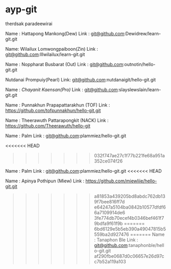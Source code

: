 # ayp-git


therdsak paradeewirai

Name : Hattapong Mankong(Dew)
Link : git@github.com:Dewidrew/learn-git.git

Name: Wilailux Lomwongpaiboon(Zin)
Link : git@github.com:lllwilailux/learn-git.git

Name : Noppharat Busbarat (Out)
Link : git@github.com:outnotin/hello-git.git

Nutdanai Prompuiy(Pearl)
Link: git@github.com:nutdanaigit/hello-git.git

Name : *Chayanit Kaensan(Pro)*
Link : git@github.com:slayslewslain/learn-git.git

Name : Punnakhun Prapapattarakhun (TOF)
Link : https://github.com/tofpunnakhun/hello-git.git

Name : Theerawuth Pattarapongkit (NACK)
Link : https://github.com/Theerawuth/hello-git



Name : Palm
Link : git@github.com:plammiez/hello-git.git

<<<<<<< HEAD

>>>>>>> 032f747ae27c1f77b221fe68a951a352ce074f26

Name : Palm
Link : git@github.com:plammiez/hello-git.git
<<<<<<< HEAD

Name : Apinya  Pothipun (Miew)
Link : https://github.com/miewliie/hello-git.git

>>>>>>> a81853a439205bd8abdc762db139f7bee816ff7d
>>>>>>> e64247a5104ba0842b10577dfdf66a7109914de6
>>>>>>> 3fe774db70ecef4b0346bef461f79bdfa9f61f9b
=======
>>>>>>> 6bd6129e5b5eb390a49047815b5559ba2d927476
=======
Name : Tanaphon Ble
Link : git@github.com:tanaphonble/hello-git.git
>>>>>>> af290fbe0687d0c06657e26d97cc7b52a119a103
